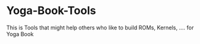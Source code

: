 # Yoga-Book-Tools
This is Tools that might help others who like to build ROMs, Kernels, .... for Yoga Book
